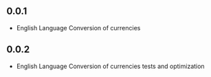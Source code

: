 ## 0.0.1

* English Language Conversion of currencies

## 0.0.2

* English Language Conversion of currencies tests and optimization

